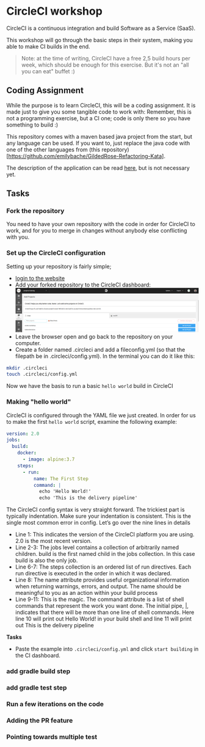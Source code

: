 # CircleCI workshop

CircleCI is a continuous integration and build Software as a Service (SaaS).

This workshop will go through the basic steps in their system, making you able to make CI builds in the end.

> Note: at the time of writing, CircleCI have a free 2,5 build hours per week, which should be enough for this exercise. But it's not an "all you can eat" buffet :)

## Coding Assignment

While the purpose is to learn CircleCI, this will be a coding assignment. It is made just to give you some tangible code to work with:
Remember, this is not a programming exercise, but a CI one; code is only there so you have something to build :)

This repository comes with a maven based java project from the start, but any language can be used. If you want to, just replace the java code with one of the other languages from (this repository)[https://github.com/emilybache/GildedRose-Refactoring-Kata].

The description of the application can be read [here](gildedrose.md), but is not necessary yet.

## Tasks

### Fork the repository

You need to have your own repository with the code in order for CircleCI to work, and for you to merge in changes without anybody else conflicting with you.

### Set up the CircleCI configuration

Setting up your repository is fairly simple;

* [login to the website](https://circleci.com/vcs-authorize/)
* Add your forked repository to the CircleCI dashboard: ![add project](img/add-project.png)
* Leave the browser open and go back to the repository on your computer.
* Create a folder named .circleci and add a fileconfig.yml (so that the filepath be in .circleci/config.yml). In the terminal you can do it like this:

```bash
mkdir .circleci
touch .circleci/config.yml
```

Now we have the basis to run a basic `hello world` build in CircleCI

### Making "hello world"

CircleCI is configured through the YAML file we just created.
In order for us to make the first `hello world` script, examine the following example:

```yaml
version: 2.0
jobs:
  build:
    docker:
      - image: alpine:3.7
    steps:
      - run:
          name: The First Step
          command: |
            echo 'Hello World!'
            echo 'This is the delivery pipeline'
```

The CircleCI config syntax is very straight forward. The trickiest part is typically indentation. Make sure your indentation is consistent. This is the single most common error in config. Let’s go over the nine lines in details

* Line 1: This indicates the version of the CircleCI platform you are using. 2.0 is the most recent version.
* Line 2-3: The jobs level contains a collection of arbitrarily named children. build is the first named child in the jobs collection. In this case build is also the only job.
* Line 6-7: The steps collection is an ordered list of run directives. Each run directive is executed in the order in which it was declared.
* Line 8: The name attribute provides useful organizational information when returning warnings, errors, and output. The name should be meaningful to you as an action within your build process
* Line 9-11: This is the magic. The command attribute is a list of shell commands that represent the work you want done. The initial pipe, |, indicates that there will be more than one line of shell commands. Here line 10 will print out Hello World! in your build shell and line 11 will print out This is the delivery pipeline

**Tasks**

* Paste the example into `.circleci/config.yml` and click `start building` in the CI dashboard.



### add gradle build step

### add gradle test step

### Run a few iterations on the code

### Adding the PR feature

### Pointing towards multiple test